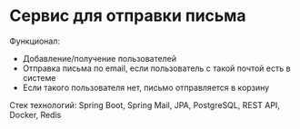 # Сервис для отправки письма 

Функционал:
- Добавление/получение пользователей 
- Отправка письма по email, если пользователь с такой почтой есть в системе
- Если такого пользователя нет, письмо отправляется в корзину

Стек технологий:
Spring Boot, Spring Mail, JPA, PostgreSQL, REST API, Docker, Redis 
